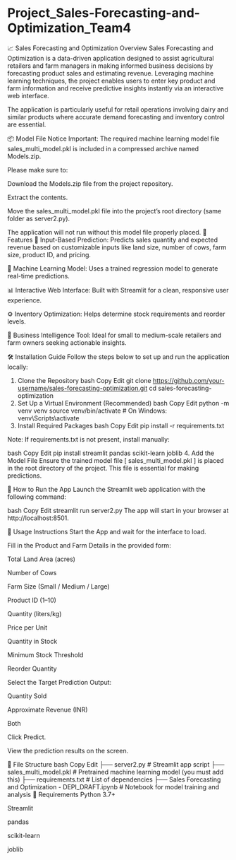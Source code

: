 # Project_Sales-Forecasting-and-Optimization_Team4
📈 Sales Forecasting and Optimization
Overview
Sales Forecasting and Optimization is a data-driven application designed to assist agricultural retailers and farm managers in making informed business decisions by forecasting product sales and estimating revenue. Leveraging machine learning techniques, the project enables users to enter key product and farm information and receive predictive insights instantly via an interactive web interface.

The application is particularly useful for retail operations involving dairy and similar products where accurate demand forecasting and inventory control are essential.

📦 Model File Notice
Important:
The required machine learning model file sales_multi_model.pkl is included in a compressed archive named Models.zip.

Please make sure to:

Download the Models.zip file from the project repository.

Extract the contents.

Move the sales_multi_model.pkl file into the project’s root directory (same folder as server2.py).

The application will not run without this model file properly placed.
🔧 Features
🌾 Input-Based Prediction: Predicts sales quantity and expected revenue based on customizable inputs like land size, number of cows, farm size, product ID, and pricing.

🧠 Machine Learning Model: Uses a trained regression model to generate real-time predictions.

📊 Interactive Web Interface: Built with Streamlit for a clean, responsive user experience.

⚙️ Inventory Optimization: Helps determine stock requirements and reorder levels.

💼 Business Intelligence Tool: Ideal for small to medium-scale retailers and farm owners seeking actionable insights.

🛠️ Installation Guide
Follow the steps below to set up and run the application locally:

1. Clone the Repository
bash
Copy
Edit
git clone https://github.com/your-username/sales-forecasting-optimization.git
cd sales-forecasting-optimization
2. Set Up a Virtual Environment (Recommended)
bash
Copy
Edit
python -m venv venv
source venv/bin/activate  # On Windows: venv\Scripts\activate
3. Install Required Packages
bash
Copy
Edit
pip install -r requirements.txt

Note: If requirements.txt is not present, install manually:

bash
Copy
Edit
pip install streamlit pandas scikit-learn joblib
4. Add the Model File
Ensure the trained model file [ sales_multi_model.pkl ] is placed in the root directory of the project. This file is essential for making predictions.

🚀 How to Run the App
Launch the Streamlit web application with the following command:

bash
Copy
Edit
streamlit run server2.py
The app will start in your browser at http://localhost:8501.

📘 Usage Instructions
Start the App and wait for the interface to load.

Fill in the Product and Farm Details in the provided form:

Total Land Area (acres)

Number of Cows

Farm Size (Small / Medium / Large)

Product ID (1–10)

Quantity (liters/kg)

Price per Unit

Quantity in Stock

Minimum Stock Threshold

Reorder Quantity

Select the Target Prediction Output:

Quantity Sold

Approximate Revenue (INR)

Both

Click Predict.

View the prediction results on the screen.

📂 File Structure
bash
Copy
Edit
├── server2.py               # Streamlit app script
├── sales_multi_model.pkl    # Pretrained machine learning model (you must add this)
├── requirements.txt         # List of dependencies
├── Sales Forecasting and Optimization - DEPI_DRAFT.ipynb  # Notebook for model training and analysis
📌 Requirements
Python 3.7+

Streamlit

pandas

scikit-learn

joblib


